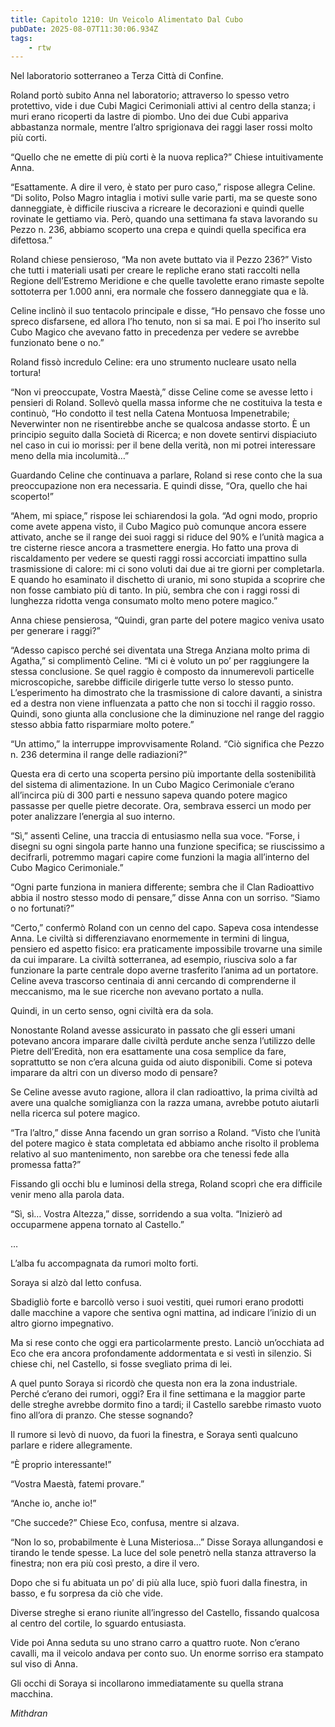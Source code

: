 ```yaml
---
title: Capitolo 1210: Un Veicolo Alimentato Dal Cubo
pubDate: 2025-08-07T11:30:06.934Z
tags:
    - rtw
---
```







Nel laboratorio sotterraneo a Terza Città di Confine.


Roland portò subito Anna nel laboratorio; attraverso lo spesso vetro protettivo, vide i due Cubi Magici Cerimoniali attivi al centro della stanza; i muri erano ricoperti da lastre di piombo. Uno dei due Cubi appariva abbastanza normale, mentre l’altro sprigionava dei raggi laser rossi molto più corti.


“Quello che ne emette di più corti è la nuova replica?” Chiese intuitivamente Anna.


“Esattamente. A dire il vero, è stato per puro caso,” rispose allegra Celine. “Di solito, Polso Magro intaglia i motivi sulle varie parti, ma se queste sono danneggiate, è difficile riusciva a ricreare le decorazioni e quindi quelle rovinate le gettiamo via. Però, quando una settimana fa stava lavorando su Pezzo n. 236, abbiamo scoperto una crepa e quindi quella specifica era difettosa.”


Roland chiese pensieroso, “Ma non avete buttato via il Pezzo 236?” Visto che tutti i materiali usati per creare le repliche erano stati raccolti nella Regione dell’Estremo Meridione e che quelle tavolette erano rimaste sepolte sottoterra per 1.000 anni, era normale che fossero danneggiate qua e là.


Celine inclinò il suo tentacolo principale e disse, “Ho pensavo che fosse uno spreco disfarsene, ed allora l’ho tenuto, non si sa mai. E poi l’ho inserito sul Cubo Magico che avevano fatto in precedenza per vedere se avrebbe funzionato bene o no.”


Roland fissò incredulo Celine: era uno strumento nucleare usato nella tortura!


“Non vi preoccupate, Vostra Maestà,” disse Celine come se avesse letto i pensieri di Roland. Sollevò quella massa informe che ne costituiva la testa e continuò, “Ho condotto il test nella Catena Montuosa Impenetrabile; Neverwinter non ne risentirebbe anche se qualcosa andasse storto. È un principio seguito dalla Società di Ricerca; e non dovete sentirvi dispiaciuto nel caso in cui io morissi: per il bene della verità, non mi potrei interessare meno della mia incolumità…”


Guardando Celine che continuava a parlare, Roland si rese conto che la sua preoccupazione non era necessaria. E quindi disse, “Ora, quello che hai scoperto!”


“Ahem, mi spiace,” rispose lei schiarendosi la gola. “Ad ogni modo, proprio come avete appena visto, il Cubo Magico può comunque ancora essere attivato, anche se il range dei suoi raggi si riduce del 90% e l’unità magica a tre cisterne riesce ancora a trasmettere energia. Ho fatto una prova di riscaldamento per vedere se questi raggi rossi accorciati impattino sulla trasmissione di calore: mi ci sono voluti dai due ai tre giorni per completarla. E quando ho esaminato il dischetto di uranio, mi sono stupida a scoprire che non fosse cambiato più di tanto. In più, sembra che con i raggi rossi di lunghezza ridotta venga consumato molto meno potere magico.”


Anna chiese pensierosa, “Quindi, gran parte del potere magico veniva usato per generare i raggi?”


“Adesso capisco perché sei diventata una Strega Anziana molto prima di Agatha,” si complimentò Celine. “Mi ci è voluto un po’ per raggiungere la stessa conclusione. Se quel raggio è composto da innumerevoli particelle microscopiche, sarebbe difficile dirigerle tutte verso lo stesso punto. L’esperimento ha dimostrato che la trasmissione di calore davanti, a sinistra ed a destra non viene influenzata a patto che non si tocchi il raggio rosso. Quindi, sono giunta alla conclusione che la diminuzione nel range del raggio stesso abbia fatto risparmiare molto potere.”


“Un attimo,” la interruppe improvvisamente Roland. “Ciò significa che Pezzo n. 236 determina il range delle radiazioni?”


Questa era di certo una scoperta persino più importante della sostenibilità del sistema di alimentazione. In un Cubo Magico Cerimoniale c’erano all’incirca più di 300 parti e nessuno sapeva quando potere magico passasse per quelle pietre decorate. Ora, sembrava esserci un modo per poter analizzare l’energia al suo interno.


“Sì,” assentì Celine, una traccia di entusiasmo nella sua voce. “Forse, i disegni su ogni singola parte hanno una funzione specifica; se riuscissimo a decifrarli, potremmo magari capire come funzioni la magia all’interno del Cubo Magico Cerimoniale.”


“Ogni parte funziona in maniera differente; sembra che il Clan Radioattivo abbia il nostro stesso modo di pensare,” disse Anna con un sorriso. “Siamo o no fortunati?”


“Certo,” confermò Roland con un cenno del capo. Sapeva cosa intendesse Anna. Le civiltà si differenziavano enormemente in termini di lingua, pensiero ed aspetto fisico: era praticamente impossibile trovarne una simile da cui imparare. La civiltà sotterranea, ad esempio, riusciva solo a far funzionare la parte centrale dopo averne trasferito l’anima ad un portatore. Celine aveva trascorso centinaia di anni cercando di comprenderne il meccanismo, ma le sue ricerche non avevano portato a nulla.


Quindi, in un certo senso, ogni civiltà era da sola.


Nonostante Roland avesse assicurato in passato che gli esseri umani potevano ancora imparare dalle civiltà perdute anche senza l’utilizzo delle Pietre dell’Eredità, non era esattamente una cosa semplice da fare, soprattutto se non c’era alcuna guida od aiuto disponibili. Come si poteva imparare da altri con un diverso modo di pensare?


Se Celine avesse avuto ragione, allora il clan radioattivo, la prima civiltà ad avere una qualche somiglianza con la razza umana, avrebbe potuto aiutarli nella ricerca sul potere magico.


“Tra l’altro,” disse Anna facendo un gran sorriso a Roland. “Visto che l’unità del potere magico è stata completata ed abbiamo anche risolto il problema relativo al suo mantenimento, non sarebbe ora che tenessi fede alla promessa fatta?”


Fissando gli occhi blu e luminosi della strega, Roland scoprì che era difficile venir meno alla parola data.


“Sì, sì… Vostra Altezza,” disse, sorridendo a sua volta. “Inizierò ad occuparmene appena tornato al Castello.”


…


L’alba fu accompagnata da rumori molto forti.


Soraya si alzò dal letto confusa.


Sbadigliò forte e barcollò verso i suoi vestiti, quei rumori erano prodotti dalle macchine a vapore che sentiva ogni mattina, ad indicare l’inizio di un altro giorno impegnativo.


Ma si rese conto che oggi era particolarmente presto. Lanciò un’occhiata ad Eco che era ancora profondamente addormentata e si vestì in silenzio. Si chiese chi, nel Castello, si fosse svegliato prima di lei.


A quel punto Soraya si ricordò che questa non era la zona industriale. Perché c’erano dei rumori, oggi? Era il fine settimana e la maggior parte delle streghe avrebbe dormito fino a tardi; il Castello sarebbe rimasto vuoto fino all’ora di pranzo. Che stesse sognando?


Il rumore si levò di nuovo, da fuori la finestra, e Soraya sentì qualcuno parlare e ridere allegramente.


“È proprio interessante!”


“Vostra Maestà, fatemi provare.”


“Anche io, anche io!”


“Che succede?” Chiese Eco, confusa, mentre si alzava.


“Non lo so, probabilmente è Luna Misteriosa…” Disse Soraya allungandosi e tirando le tende spesse. La luce del sole penetrò nella stanza attraverso la finestra; non era più così presto, a dire il vero.


Dopo che si fu abituata un po’ di più alla luce, spiò fuori dalla finestra, in basso, e fu sorpresa da ciò che vide.


Diverse streghe si erano riunite all’ingresso del Castello, fissando qualcosa al centro del cortile, lo sguardo entusiasta.


Vide poi Anna seduta su uno strano carro a quattro ruote. Non c’erano cavalli, ma il veicolo andava per conto suo. Un enorme sorriso era stampato sul viso di Anna.


Gli occhi di Soraya si incollarono immediatamente su quella strana macchina.






<em>Mithdran </em>




























                                


                                



